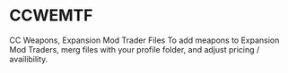 # CCWEMTF
CC Weapons, Expansion Mod Trader Files
To add meapons to Expansion Mod Traders, merg files with your profile folder, and adjust pricing / availibility.
